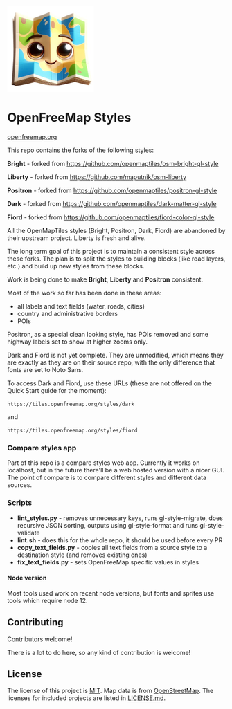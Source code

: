 <a href="https://openfreemap.org/"><img src="logo.jpg" alt="logo" height="200" class="logo" /></a>

# OpenFreeMap Styles

[openfreemap.org](https://openfreemap.org)



This repo contains the forks of the following styles:

**Bright** - forked from https://github.com/openmaptiles/osm-bright-gl-style 

**Liberty** - forked from https://github.com/maputnik/osm-liberty

**Positron** - forked from https://github.com/openmaptiles/positron-gl-style

**Dark** - forked from https://github.com/openmaptiles/dark-matter-gl-style

**Fiord** - forked from https://github.com/openmaptiles/fiord-color-gl-style

All the OpenMapTiles styles (Bright, Positron, Dark, Fiord) are abandoned by their upstream project. Liberty is fresh and alive. 

The long term goal of this project is to maintain a consistent style across these forks. The plan is to split the styles to building blocks (like road layers, etc.) and build up new styles from these blocks.

Work is being done to make **Bright**, **Liberty** and **Positron** consistent. 

Most of the work so far has been done in these areas:

- all labels and text fields (water, roads, cities)
- country and administrative borders
- POIs

Positron, as a special clean looking style, has POIs removed and some highway labels set to show at higher zooms only.

Dark and Fiord is not yet complete. They are unmodified, which means they are exactly as they are on their source repo, with the only difference that fonts are set to Noto Sans.



To access Dark and Fiord, use these URLs (these are not offered on the Quick Start guide for the moment):

```
https://tiles.openfreemap.org/styles/dark
```

and

```
https://tiles.openfreemap.org/styles/fiord
```





### Compare styles app

Part of this repo is a compare styles web app. Currently it works on localhost, but in the future there'll be a web hosted version with a nicer GUI. The point of compare is to compare different styles and different data sources.



### Scripts

- **lint_styles.py** - removes unnecessary keys, runs gl-style-migrate, does recursive JSON sorting, outputs using gl-style-format and runs gl-style-validate
- **lint.sh** - does this for the whole repo, it should be used before every PR
- **copy_text_fields.py** - copies all text fields from a source style to a destination style (and removes existing ones)
- **fix_text_fields.py** - sets OpenFreeMap specific values in styles



#### Node version

Most tools used work on recent node versions, but fonts and sprites use tools which require node 12.



## Contributing

Contributors welcome!

There is a lot to do here, so any kind of contribution is welcome!



## License

The license of this project is [MIT](https://www.tldrlegal.com/license/mit-license). Map data is from [OpenStreetMap](https://www.openstreetmap.org/copyright). The licenses for included projects are listed in [LICENSE.md](https://github.com/hyperknot/openfreemap/blob/main/LICENSE.md).
